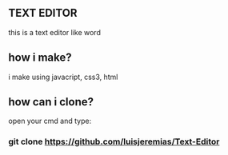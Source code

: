 ##  TEXT EDITOR

 this is a text editor like word 

## how i make?

i make using javacript, css3, html 

## how can i clone?

open your cmd and type:

### git clone https://github.com/luisjeremias/Text-Editor


